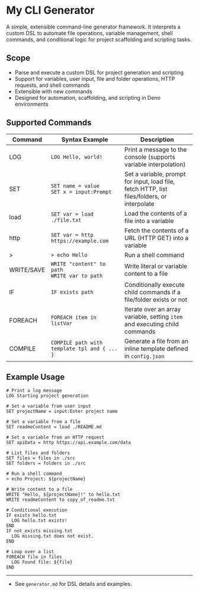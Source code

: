 # My CLI Generator

A simple, extensible command-line generator framework. It interprets a custom DSL to automate file operations, variable management, shell commands, and conditional logic for project scaffolding and scripting tasks.

## Scope
- Parse and execute a custom DSL for project generation and scripting
- Support for variables, user input, file and folder operations, HTTP requests, and shell commands
- Extensible with new commands
- Designed for automation, scaffolding, and scripting in Deno environments

## Supported Commands

| Command    | Syntax Example                                 | Description                                                                                 |
|------------|------------------------------------------------|---------------------------------------------------------------------------------------------|
| LOG        | `LOG Hello, world!`                            | Print a message to the console (supports variable interpolation)                            |
| SET        | `SET name = value`<br>`SET x = input:Prompt`   | Set a variable, prompt for input, load file, fetch HTTP, list files/folders, or interpolate |
| load       | `SET var = load ./file.txt`                    | Load the contents of a file into a variable                                                 |
| http       | `SET var = http https://example.com`           | Fetch the contents of a URL (HTTP GET) into a variable                                      |
| >          | `> echo Hello`                                 | Run a shell command                                                                         |
| WRITE/SAVE | `WRITE "content" to path`<br>`WRITE var to path` | Write literal or variable content to a file                                                 |
| IF         | `IF exists path`                               | Conditionally execute child commands if a file/folder exists or not                          |
| FOREACH    | `FOREACH item in listVar`                      | Iterate over an array variable, setting `item` and executing child commands                 |
| COMPILE    | `COMPILE path with template tpl and { ... }`   | Generate a file from an inline template defined in `config.json`                            |


## Example Usage

```plaintext
# Print a log message
LOG Starting project generation

# Set a variable from user input
SET projectName = input:Enter project name

# Set a variable from a file
SET readmeContent = load ./README.md

# Set a variable from an HTTP request
SET apiData = http https://api.example.com/data

# List files and folders
SET files = files in ./src
SET folders = folders in ./src

# Run a shell command
> echo Project: ${projectName}

# Write content to a file
WRITE "Hello, ${projectName}!" to hello.txt
WRITE readmeContent to copy_of_readme.txt

# Conditional execution
IF exists hello.txt
  LOG hello.txt exists!
END
IF not_exists missing.txt
  LOG missing.txt does not exist.
END

# Loop over a list
FOREACH file in files
  LOG Found file: ${file}
END
```

---

- See `generator.md` for DSL details and examples.
